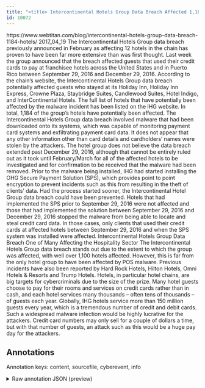 ```yaml
---
title: "<title> Intercontinental Hotels Group Data Breach Affected 1,184 Hotels  </title>"
id: 10072
---
```


<title> Intercontinental Hotels Group Data Breach Affected 1,184 Hotels  </title>
<source> https://www.webtitan.com/blog/intercontinental-hotels-group-data-breach-1184-hotels/ </source>
<date> 2017_04_19 </date>
<text>
The Intercontinental Hotels Group data breach previously announced in February as affecting 12 hotels in the chain has proven to have been far more extensive than was first thought.
Last week the group announced that the breach affected guests that used their credit cards to pay at franchisee hotels across the United States and in Puerto Rico between September 29, 2016 and December 29, 2016.
According to the chain’s website, the Intercontinental Hotels Group data breach potentially affected guests who stayed at its Holiday Inn, Holiday Inn Express, Crowne Plaza, Staybridge Suites, Candlewood Suites, Hotel Indigo, and InterContinental Hotels. The full list of hotels that have potentially been affected by the malware incident has been listed on the IHG website. In total, 1,184 of the group’s hotels have potentially been affected.
The Intercontinental Hotels Group data breach involved malware that had been downloaded onto its systems, which was capable of monitoring payment card systems and exfiltrating payment card data. It does not appear that any other information other than card details and cardholders’ names were stolen by the attackers.
The hotel group does not believe the data breach extended past December 29, 2016, although that cannot be entirely ruled out as it took until February/March for all of the affected hotels to be investigated and for confirmation to be received that the malware had been removed.
Prior to the malware being installed, IHG had started installing the OHG Secure Payment Solution (SPS), which provides point to point encryption to prevent incidents such as this from resulting in the theft of clients’ data.  Had the process started sooner, the Intercontinental Hotel Group data breach could have been prevented.
Hotels that had implemented the SPS prior to September 29, 2016 were not affected and those that had implemented the solution between September 29, 2016 and December 29, 2016 stopped the malware from being able to locate and steal credit card data. In those cases, only clients that used their credit cards at affected hotels between September 29, 2016 and when the SPS system was installed were affected.
Intercontinental Hotels Group Data Breach One of Many Affecting the Hospitality Sector
The Intercontinental Hotels Group data breach stands out due to the extent to which the group was affected, with well over 1,100 hotels affected. However, this is far from the only hotel group to have been affected by POS malware. Previous incidents have also been reported by Hard Rock Hotels, Hilton Hotels, Omni Hotels & Resorts and Trump Hotels.
Hotels, in particular hotel chains, are big targets for cybercriminals due to the size of the prize. Many hotel guests choose to pay for their rooms and services on credit cards rather than in cash, and each hotel services many thousands – often tens of thousands – of guests each year.
Globally, IHG hotels service more than 150 million guests every year, which is a tremendous number of credit and debit cards. Such a widespread malware infection would be highly lucrative for the attackers. Credit card numbers may only sell for a couple of dollars a time, but with that number of guests, an attack such as this would be a huge pay day for the attackers.
</text>



## Annotations

Annotation keys: content, sourcefile, cyberevent, info

<details>
<summary>Raw annotation JSON (preview)</summary>

```json
{
  "content": "The Intercontinental Hotels Group data breach previously announced in February as affecting 12 hotels in the chain has proven to have been far more extensive than was first thought. Last week the group announced that the breach affected guests that used their credit cards to pay at franchisee hotels across the United States and in Puerto Rico between September 29, 2016 and December 29, 2016. According to the chain\u2019s website, the Intercontinental Hotels Group data breach potentially affected guests who stayed at its Holiday Inn, Holiday Inn Express, Crowne Plaza, Staybridge Suites, Candlewood Suites, Hotel Indigo, and InterContinental Hotels. The full list of hotels that have potentially been affected by the malware incident has been listed on the IHG website. In total, 1,184 of the group\u2019s hotels have potentially been affected. The Intercontinental Hotels Group data breach involved malware that had been downloaded onto its systems, which was capable of monitoring payment card systems and exfiltrating payment card data. It does not appear that any other information other than card details and cardholders\u2019 names were stolen by the attackers. The hotel group does not believe the data breach extended past December 29, 2016, although that cannot be entirely ruled out as it took until February/March for all of the affected hotels to be investigated and for confirmation to be received that the malware had been removed. Prior to the malware being installed, IHG had started installing the OHG Secure Payment Solution (SPS), which provides point to point encryption to prevent incidents such as this from resulting in the theft of clients\u2019 data.  Had the process started sooner, the Intercontinental Hotel Group data breach could have been prevented. Hotels that had implemented the SPS prior to September 29, 2016 were not affected and those that had implemented the solution between September 29, 2016 and December 29, 2016 stopped the malware from being able to locate and steal credit card data. In those cases, only clients that used their credit cards at affected hotels between September 29, 2016 and when the SPS system was installed were affected. Intercontinental Hotels Group Data Breach One of Many Affecting the Hospitality Sector The Intercontinental Hotels Group data breach stands out due to the extent to which the group was affected, with well over 1,100 hotels affected. However, this is far from the only hotel group to have been affected by POS malware. Previous incidents have also been reported by Hard Rock Hotels, Hilton Hotels, Omni Hotels & Resorts and Trump Hotels. Hotels, in particular hotel chains, are big targets for cybercriminals due to the size of the prize. Many hotel guests choose to pay for their rooms and services on credit cards rather than in cash, and each hotel services many thousands \u2013 often tens of thousands \u2013 of guests each year. Globally, IHG hotels service more than 150 million guests every year, which is a tremendous number of credit and debit cards. Such a widespread malware infection would be highly lucrative for the attackers. Credit card numbers may only sell for a couple of dollars a time, but with that number of guests, an attack such as this would be a huge pay day for the attackers.",
  "sourcefile": "10072.txt",
  "cyberevent": {
    "hopper": [
      {
        "index": 0,
        "relation": "Same",
        "events": [
          {
            "index": "E7",
            "type": "Attack",
            "realis": "Other",
            "nugget": {
              "startOffset": 1191,
              "index": "T32",
              "endOffset": 1206,
              "text": "the data breach"
            },
            "argument": [
              {
                "index": "T34",
                "text": "December 29, 2016",
                "endOffset": 1238,
                "role": {
                  "type": "Time"
                },
                "startOffset": 1221,

```
</details>
